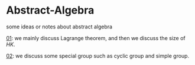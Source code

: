 # Abstract-Algebra
some ideas or notes about abstract algebra

[01](01-group.md): we mainly discuss Lagrange theorem, and then we discuss the size of $HK$.


[02](02-special_group.md): we discuss some special group such as cyclic group and simple group.

